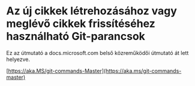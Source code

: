 # <a name="git-commands-for-creating-a-new-article-or-updating-an-existing-article"></a>Az új cikkek létrehozásához vagy meglévő cikkek frissítéséhez használható Git-parancsok

Ez az útmutató a docs.microsoft.com belső közreműködői útmutató át lett helyezve.

[https://aka.MS/git-commands-Master](https://aka.ms/git-commands-master)
